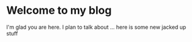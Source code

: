 # Welcome to my blog

I'm glad you are here. I plan to talk about ...
here is some new jacked up stuff
